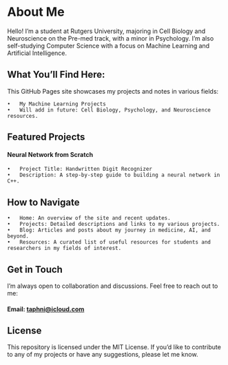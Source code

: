 # About Me

Hello! I’m a student at Rutgers University, majoring in Cell Biology and Neuroscience on the Pre-med track, with a minor in Psychology.
I’m also self-studying Computer Science with a focus on Machine Learning and Artificial Intelligence.

## What You’ll Find Here:

This GitHub Pages site showcases my projects and notes in various fields:

	•	My Machine Learning Projects
	• 	Will add in future: Cell Biology, Psychology, and Neuroscience resources.

## Featured Projects

#### Neural Network from Scratch

	•	Project Title: Handwritten Digit Recognizer
	•	Description: A step-by-step guide to building a neural network in C++.

## How to Navigate

	•	Home: An overview of the site and recent updates.
	•	Projects: Detailed descriptions and links to my various projects.
	•	Blog: Articles and posts about my journey in medicine, AI, and beyond.
	•	Resources: A curated list of useful resources for students and researchers in my fields of interest.

## Get in Touch

I’m always open to collaboration and discussions. Feel free to reach out to me:

#### Email: taphni@icloud.com

## License

This repository is licensed under the MIT License. If you’d like to contribute to any of my projects or have any suggestions, please let me know.
